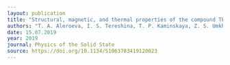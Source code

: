 ```yaml
---
layout: publication
title: "Structural, magnetic, and thermal properties of the compound Tb0.8Sm0.2Fe2 with a laves phase structure."
authors: "T. A. Aleroeva, I. S. Tereshina, T. P. Kaminskaya, Z. S. Umkhaeva, A. V. Filimonov, P. Yu. Vanina, O. A. Alekseeva & A. S. Ilyushin"
date: 15.07.2019
year: 2019
journal: Physics of the Solid State
source: https://doi.org/10.1134/S1063783419120023
---
```

